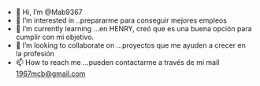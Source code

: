 - 👋 Hi, I’m @Mab9367
- 👀 I’m interested in ..prepararme para conseguir mejores empleos
- 🌱 I’m currently learning ...en HENRY, creó que es una buena opción para  cumplir con mi objetivo.
- 💞️ I’m looking to collaborate on ...proyectos que me ayuden a crecer en la profesión
- 📫 How to reach me ...pueden contactarme a través de mi  mail 1967mcb@gmail.com

<!---
Mab9367/Mab9367 is a ✨ special ✨ repository because its `README.md` (this file) appears on your GitHub profile.
You can click the Preview link to take a look at your changes.
--->
